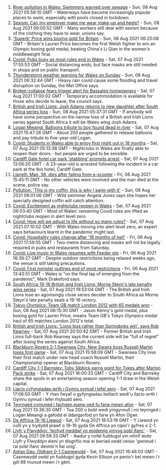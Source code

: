 1. [River pollution in Wales: Swimmers warned over sewage](https://www.bbc.co.uk/news/uk-wales-57947635) - Sun, 08 Aug 2021 05:59:10 GMT - Waterways have become increasingly popular places to swim, especially with pools closed in lockdown.
2. [Sexism: Can my employer make me wear make-up and heels?](https://www.bbc.co.uk/news/uk-wales-58086061) - Sun, 08 Aug 2021 06:00:52 GMT - Many workers still deal with sexism because of the clothing they have to wear, unions say.
3. ['Superb' Price wins boxing gold for Britain](https://www.bbc.co.uk/sport/olympics/58134516) - Sun, 08 Aug 2021 06:25:08 GMT - Britain's Lauren Price becomes the first Welsh fighter to win an Olympic boxing gold medal, beating China's Li Qian in the women's middleweight final.
4. [Covid: Pubs busy as most rules end in Wales](https://www.bbc.co.uk/news/uk-wales-58086808) - Sat, 07 Aug 2021 17:55:53 GMT - Social distancing ends, but face masks are still needed in shops and on public transport.
5. [Thunderstorm weather warning for Wales on Sunday](https://www.bbc.co.uk/news/uk-wales-58087494) - Sun, 08 Aug 2021 06:32:44 GMT - Heavy rain could cause some flooding and travel disruption on Sunday, the Met Office says.
6. [Bridge-collapse fears trigger alert for Bassaleg homeowners](https://www.bbc.co.uk/news/uk-wales-58128542) - Sat, 07 Aug 2021 17:00:02 GMT - Temporary accommodation is available for those who decide to leave, the council says.
7. [British and Irish Lions: Josh Adams returns to new daughter after South Africa series loss](https://www.bbc.co.uk/sport/rugby-union/58131032) - Sun, 08 Aug 2021 05:37:31 GMT - If anybody will have some perspective on the narrow loss of a British and Irish Lions series against South Africa it will be Wales wing Josh Adams.
8. [Logan Mwangi: Balloons tribute to boy found dead in river](https://www.bbc.co.uk/news/uk-wales-58128725) - Sat, 07 Aug 2021 15:47:26 GMT - About 200 people gathered to release balloons and pay tribute to five-year-old Logan.
9. [Covid: Students in Wales able to enjoy first night out in 18 months](https://www.bbc.co.uk/news/uk-wales-58115223) - Sat, 07 Aug 2021 05:13:38 GMT - Nightclubs in Wales are finally able to reopen their doors - but people are urged to be sensible.
10. [Cardiff Gate hotel car park 'stabbing' prompts arrest](https://www.bbc.co.uk/news/uk-wales-58129985) - Sat, 07 Aug 2021 13:06:20 GMT - A 23-year-old is arrested following the incident in a car park at the Ibis hotel, Cardiff Gate.
11. [Llanelli: Man, 56, dies after falling from e-scooter](https://www.bbc.co.uk/news/uk-wales-58120458) - Fri, 06 Aug 2021 15:45:11 GMT - No other vehicles were involved and the man died at the scene, police say.
12. [Pollution: 'This is my coffin, this is why I swim with it'](https://www.bbc.co.uk/news/uk-wales-58023181) - Sun, 08 Aug 2021 06:01:06 GMT - Wild swimmer Angela Jones says she hopes her specially designed coffin will catch attention.
13. [Covid: Excitement as nightclubs reopen in Wales](https://www.bbc.co.uk/news/uk-wales-58123120) - Sat, 07 Aug 2021 06:03:40 GMT - Most of Wales' remaining Covid rules are lifted as nightclubs reopen in alert level zero.
14. [Covid: How will we adjust to life without so many rules?](https://www.bbc.co.uk/news/uk-wales-58121667) - Sat, 07 Aug 2021 07:10:02 GMT - With Wales moving into alert level zero, an expert says behaviours learnt in the pandemic might last.
15. [Covid: Hospitality rules change after '18 months of hell'](https://www.bbc.co.uk/news/uk-wales-58122602) - Fri, 06 Aug 2021 17:59:55 GMT - Two-metre distancing and masks will not be legally required in pubs and restaurants from Saturday.
16. [Covid: Live music in Wales resumes with Feeder gig](https://www.bbc.co.uk/news/uk-wales-58122607) - Fri, 06 Aug 2021 18:39:27 GMT - Despite outdoor restrictions being relaxed weeks ago, the venue is still taking precautions.
17. [Covid: First minister outlines end of most restrictions](https://www.bbc.co.uk/news/uk-wales-58119923) - Fri, 06 Aug 2021 13:43:51 GMT - Wales is "on the final lap of emerging from the pandemic", Mark Drakeford says.
18. [South Africa 19-16 British and Irish Lions: Morne Steyn's late penalty wins series](https://www.bbc.co.uk/sport/rugby-union/58130765) - Sat, 07 Aug 2021 19:53:04 GMT - The British and Irish Lions lose an agonisingly close series decider to South Africa as Morne Steyn's late penalty seals a 19-16 victory.
19. [Tokyo Olympics: Team GB match London 2012 with 65 medals won](https://www.bbc.co.uk/sport/olympics/58125822) - Sun, 08 Aug 2021 06:15:30 GMT - Jason Kenny's gold medal, plus boxing gold for Lauren Price, means Team GB's Tokyo Olympics medal haul of 65 matches London 2012's total.
20. [British and Irish Lions: 'Lions loss rather than Springboks win', says Rob Kearney](https://www.bbc.co.uk/sport/rugby-union/58132389) - Sat, 07 Aug 2021 20:50:42 GMT - Former British and Irish Lions full-back Rob Kearney says the current side will be "full of regret" after losing the series against South Africa.
21. [Blackburn Rovers 2-1 Swansea City: New Swans boss Russell Martin loses first game](https://www.bbc.co.uk/sport/football/58035723) - Sat, 07 Aug 2021 15:58:09 GMT - Swansea City lose their first match under new head coach Russell Martin, their Championship opener at Blackburn Rovers.
22. [Cardiff City 1-1 Barnsley: Toby Sibbick earns point for Tykes after Marlon Pack strike](https://www.bbc.co.uk/sport/football/58035722) - Sat, 07 Aug 2021 16:00:33 GMT - Cardiff City and Barnsley share the spoils in an entertaining season opening 1-1 draw in the Welsh capital.
23. [Llacio cyfyngiadau wrth i Gymru symud i lefel sero](https://www.bbc.co.uk/newyddion/58120975) - Sat, 07 Aug 2021 17:06:50 GMT - Y rhan fwyaf o gyfyngiadau bellach wedi'u llacio wrth i Gymru symud i lefel rhybudd sero.
24. [Teyrnged cymuned i fachgen pump oed fu farw mewn afon](https://www.bbc.co.uk/newyddion/58128547) - Sat, 07 Aug 2021 13:36:30 GMT - Tua 200 o bobl wedi ymgynnull i roi teyrnged i Logan Mwangi a gafodd ei ddarganfod yn farw yn Afon Ogwr.
25. [De Affrica 19-16 Llewod](https://www.bbc.co.uk/newyddion/58132129) - Sat, 07 Aug 2021 18:53:19 GMT - Y Llewod yn colli yn y trydydd prawf o 19-16 gyda De Affrica yn cipio'r gyfres o 2-1.
26. [Llyfr y Flwyddyn: 'Iechyd meddwl yn epidemig ymysg pobl ifanc'](https://www.bbc.co.uk/newyddion/58118224) - Sat, 07 Aug 2021 09:59:33 GMT - Awdur y nofel fuddugol ym mhrif wobr Llyfr y Flwyddyn eleni yn disgrifio mai ei bwriad oedd ceisio 'gwneud i rai pobl ifanc deimlo'n llai unig'.
27. [Adran Dau: Oldham 0-1 Casnewydd](https://www.bbc.co.uk/newyddion/58128545) - Sat, 07 Aug 2021 16:48:02 GMT - Casnewydd oedd yn fuddugol gyda Kevin Ellison yn penio'r bel mewn i'r gôl 88 munud mewn i'r gêm.
